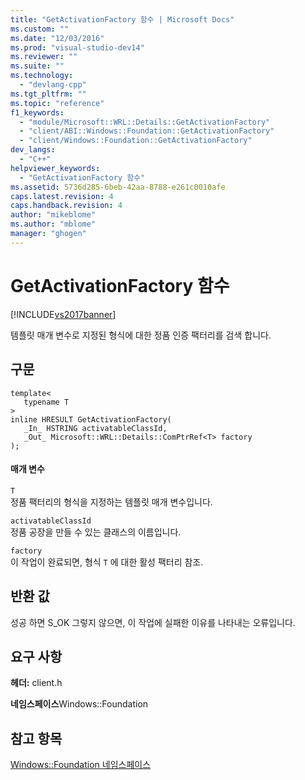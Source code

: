 ```yaml
---
title: "GetActivationFactory 함수 | Microsoft Docs"
ms.custom: ""
ms.date: "12/03/2016"
ms.prod: "visual-studio-dev14"
ms.reviewer: ""
ms.suite: ""
ms.technology: 
  - "devlang-cpp"
ms.tgt_pltfrm: ""
ms.topic: "reference"
f1_keywords: 
  - "module/Microsoft::WRL::Details::GetActivationFactory"
  - "client/ABI::Windows::Foundation::GetActivationFactory"
  - "client/Windows::Foundation::GetActivationFactory"
dev_langs: 
  - "C++"
helpviewer_keywords: 
  - "GetActivationFactory 함수"
ms.assetid: 5736d285-6beb-42aa-8788-e261c0010afe
caps.latest.revision: 4
caps.handback.revision: 4
author: "mikeblome"
ms.author: "mblome"
manager: "ghogen"
---
```

# GetActivationFactory 함수
[!INCLUDE[vs2017banner](../assembler/inline/includes/vs2017banner.md)]

템플릿 매개 변수로 지정된 형식에 대한 정품 인증 팩터리를 검색 합니다.  
  
## 구문  
  
```  
template<  
   typename T  
>  
inline HRESULT GetActivationFactory(  
   _In_ HSTRING activatableClassId,  
   _Out_ Microsoft::WRL::Details::ComPtrRef<T> factory  
);  
```  
  
#### 매개 변수  
 `T`  
 정품 팩터리의 형식을 지정하는 템플릿 매개 변수입니다.  
  
 `activatableClassId`  
 정품 공장을 만들 수 있는 클래스의 이름입니다.  
  
 `factory`  
 이 작업이 완료되면, 형식 `T` 에 대한 활성 팩터리 참조.  
  
## 반환 값  
 성공 하면 S\_OK 그렇지 않으면, 이 작업에 실패한 이유를 나타내는 오류입니다.  
  
## 요구 사항  
 **헤더:** client.h  
  
 **네임스페이스**Windows::Foundation  
  
## 참고 항목  
 [Windows::Foundation 네임스페이스](../windows/windows-foundation-namespace.md)